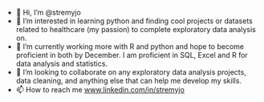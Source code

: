 - 👋 Hi, I’m @stremyjo
- 👀 I’m interested in learning python and finding cool projects or datasets related to healthcare (my passion) to complete exploratory data analysis on.
- 🌱 I’m currently working more with R and python and hope to become proficient in both by December. I am proficient in SQL, Excel and R for data analysis and statistics.
- 💞️ I’m looking to collaborate on any exploratory data analysis projects, data cleaning, and anything else that can help  me develop my skills.
- 📫 How to reach me www.linkedin.com/in/stremyjo

<!---
stremyjo/stremyjo is a ✨ special ✨ repository because its `README.md` (this file) appears on your GitHub profile.
You can click the Preview link to take a look at your changes.
--->
